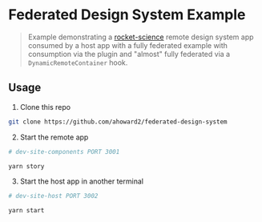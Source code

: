 # Federated Design System Example

> Example demonstrating a [rocket-science](https://github.com/rocket-science-core/rocket-science) remote design system app consumed by a host app with a fully federated example with consumption via the plugin and "almost" fully federated via a `DynamicRemoteContainer` hook.

## Usage

1. Clone this repo

```bash
git clone https://github.com/ahoward2/federated-design-system
```

2. Start the remote app

```bash
# dev-site-components PORT 3001

yarn story
```

3. Start the host app in another terminal

```bash
# dev-site-host PORT 3002

yarn start
```
